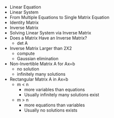 - Linear Equation
- Linear System
- From Multiple Equations to Single Matrix Equation
- Identity Matrix
- Inverse Matrix
- Solving Linear System via Inverse Matrix
- Does a Matrix Have an Inverse Matrix?
  - det A
- Inverse Matrix Larger than 2X2
  - compute
  - Gaussian elimination
- Non-Invertible Matrix A for Ax=b
  - no solution
  - infinitely many solutions
- Rectangular Matrix A in Ax=b
  - m < n
    - more variables than equations
    - Usually infinitely many solutions exist
  - m > n
    - more equations than variables
    - Usually no solutions exists

